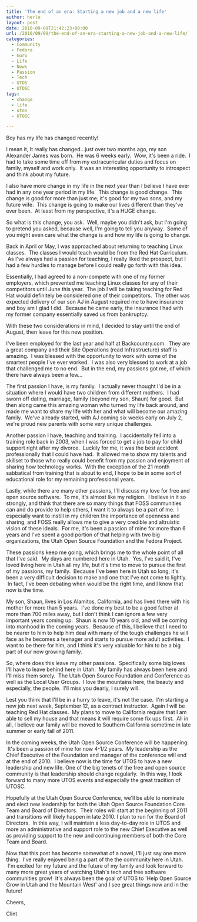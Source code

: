 ```yaml
---
title: 'The end of an era: Starting a new job and a new life'
author: herlo
layout: post
date: 2010-09-09T21:42:23+00:00
url: /2010/09/09/the-end-of-an-era-starting-a-new-job-and-a-new-life/
categories:
  - Community
  - Fedora
  - Guru
  - Life
  - News
  - Passion
  - Tech
  - UTOS
  - UTOSC
tags:
  - change
  - life
  - utos
  - UTOSC

---
```

Boy has my life has changed recently!

I mean it, It really has changed&#8230;just over two months ago, my son Alexander James was born.  He was 6 weeks early.  Wow, it's been a ride.  I had to take some time off from my extracurricular duties and focus on family, myself and work only.  It was an interesting opportunity to introspect and think about my future.

I also have more change in my life in the next year than I believe I have ever had in any one year period in my life.  This change is good change.  This change is good for more than just me; it's good for my two sons, and my future wife.  This change is going to make our lives different than they've ever been.  At least from my perspective, it's a HUGE change.

So what is this change, you ask.  Well, maybe you didn't ask, but I'm going to pretend you asked, because well, I'm going to tell you anyway.  Some of you might even care what the change is and how my life is going to change.

Back in April or May, I was approached about returning to teaching Linux classes.  The classes I would teach would be from the Red Hat Curriculum.  As I've always had a passion for teaching, I really liked the prospect, but I had a few hurdles to manage before I could really go forth with this idea.

Essentially, I had agreed to a non-compete with one of my former employers, which prevented me teaching Linux classes for any of their competitors until June this year.  The job I will be taking teaching for Red Hat would definitely be considered one of their competitors.  The other was expected delivery of our son AJ in August required me to have insurance and boy am I glad I did.  Because he came early, the insurance I had with my former company essentially saved us from bankruptcy.

With these two considerations in mind, I decided to stay until the end of August, then leave for this new position.

I've been employed for the last year and half at Backcountry.com.  They are a great company and their Site Operations (read Infrastructure) staff is amazing.  I was blessed with the opportunity to work with some of the smartest people I've ever worked.  I was also very blessed to work at a job that challenged me to no end.  But in the end, my passions got me, of which there have always been a few&#8230;

The first passion I have, is my family.  I actually never thought I'd be in a situation where I would have two children from different mothers.  I had sworn off dating, marriage, family (beyond my son, Shaun) for good.  But then along came this amazing woman who turned my life back around, and made me want to share my life with her and what will become our amazing family.  We've already started, with AJ coming six weeks early on July 2, we're proud new parents with some very unique challenges.

Another passion I have, teaching and training.  I accidentally fell into a training role back in 2003, when I was forced to get a job to pay for child support right after my divorce.  Luckily for me, it was the best accident professionally that I could have had.  It allowed me to show my talents and skillset to those who really could benefit from my passion and enjoyment of sharing how technology works.  With the exception of the 21 month sabbatical from training that is about to end, I hope to be in some sort of educational role for my remaining professional years.

Lastly, while there are many other passions, I'll discuss my love for free and open source software.  To me, it's almost like my religion.  I believe in it so strongly, and think that there are so many things that FOSS communities can and do provide to help others, I want it to always be a part of me.  I especially want to instill in my children the importance of openness and sharing, and FOSS really allows me to give a very credible and altruistic vision of these ideals.  For me, it's been a passion of mine for more than 6 years and I've spent a good portion of that helping with two big organizations, the Utah Open Source Foundation and the Fedora Project.

These passions keep me going, which brings me to the whole point of all that I've said.  My days are numbered here in Utah.  Yes, I've said it, I've loved living here in Utah all my life, but it's time to move to pursue the first of my passions, my family.  Because I've been here in Utah so long, it's been a very difficult decision to make and one that I've not come to lightly.  In fact, I've been debating when would be the right time, and I know that now is the time.

My son, Shaun, lives in Los Alamitos, California, and has lived there with his mother for more than 5 years.  I've done my best to be a good father at more than 700 miles away, but I don't think I can ignore a few very important years coming up.  Shaun is now 10 years old, and will be coming into manhood in the coming years.  Because of this, I believe that I need to be nearer to him to help him deal with many of the tough challenges he will face as he becomes a teenager and starts to pursue more adult activities.  I want to be there for him, and I think it's very valuable for him to be a big part of our now growing family.

So, where does this leave my other passions.  Specifically some big loves I'll have to leave behind here in Utah.  My family has always been here and I'll miss them sorely.  The Utah Open Source Foundation and Conference as well as the Local User Groups.  I love the mountains here, the beauty and especially, the people.  I'll miss you dearly, I surely will.

Lest you think that I'll be in a hurry to leave, it's not the case.  I'm starting a new job next week, September 12, as a contract instructor.  Again I will be teaching Red Hat classes.  My plans to move to California require that I am able to sell my house and that means it will require some fix ups first.  All in all, I believe our family will be moved to Southern California sometime in late summer or early fall of 2011.

In the coming weeks, the Utah Open Source Conference will be happening.  It's been a passion of mine for now 4-1/2 years.  My leadership as the Chief Executive of the Foundation and manager of the conference will end at the end of 2010.  I believe now is the time for UTOS to have a new leadership and new life. One of the big tenets of the free and open source community is that leadership should change regularly.  In this way, I look forward to many more UTOS events and especially the great tradition of UTOSC.

Hopefully at the Utah Open Source Conference, we'll be able to nominate and elect new leadership for both the Utah Open Source Foundation Core Team and Board of Directors.  Their roles will start at the beginning of 2011 and transitions will likely happen in late 2010. I plan to run for the Board of Directors.  In this way, I will maintain a less day-to-day role in UTOS and more an administrative and support role to the new Chief Executive as well as providing support to the new and continuing members of both the Core Team and Board.

Now that this post has become somewhat of a novel, I'll just say one more thing.  I've really enjoyed being a part of the the community here in Utah.  I'm excited for my future and the future of my family and look forward to many more great years of watching Utah's tech and free software communities grow!  It's always been the goal of UTOS to 'Help Open Source Grow in Utah and the Mountain West' and I see great things now and in the future!

Cheers,

Clint
